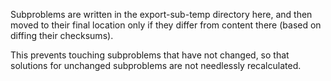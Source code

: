 Subproblems are written in the export-sub-temp directory here, and 
then moved to their final location only if they differ from content there
(based on diffing their checksums).

This prevents touching subproblems that have not changed, so that 
solutions for unchanged subproblems are not needlessly recalculated.
